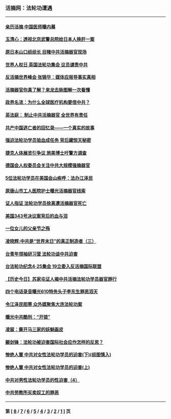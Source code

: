 ### 活摘网：法轮功遭遇
---
#### [亲历活摘 中国医师曝内幕](../../pages/nf5881/n14040389.md?08090430) 
#### [玉清心：透视北京武警总院给日本人换肝一案](../../pages/nf5881/n13771978.md?08090430) 
#### [原日本山口组组长 目睹中共活摘器官现场](../../pages/nf5881/n13767360.md?08090430) 
#### [世界人权日 英国法轮功集会 议员谴责中共](../../pages/nf5881/n13431763.md?08090430) 
#### [反活摘世界峰会 张锦华：媒体应报导事实真相](../../pages/nf5881/n13278502.md?08090430) 
#### [活摘器官你真了解？来龙去脉图解一次看懂](../../pages/nf5881/n13013820.md?08090430) 
#### [政界名流：为什么全球医疗机构要信中共？](../../pages/nf5881/n11945479.md?08090430) 
#### [英法庭： 制止中共活摘器官 全世界有责任](../../pages/nf5881/n11330691.md?08090430) 
#### [共产中国逃亡者的回忆录——一个真实的故事](../../pages/nf5881/n10918649.md?08090430) 
#### [强迫法轮功学员验血成任务 背后藏惊天秘密](../../pages/nf5881/n4252384.md?08090430) 
#### [捷克人体展览引争议 旅美博士吁警方调查](../../pages/nf5881/n9429187.md?08090430) 
#### [德国会人权委员会关注中共大规模强摘器官](../../pages/nf5881/n8418950.md?08090430) 
#### [5位法轮功学员在美国会山疾呼：法办江泽民](../../pages/nf5881/n8101519.md?08090430) 
#### [原唐山市工人医院护士曝光活摘器官线索](../../pages/nf5881/n8076384.md?08090430) 
#### [证人指证 法轮功学员徐真遭活摘器官死亡](../../pages/nf5881/n8042467.md?08090430) 
#### [美国343号决议案背后的血与泪](../../pages/nf5881/n8020684.md?08090430) 
#### [一位女儿的父亲节之殇](../../pages/nf5881/n8014122.md?08090430) 
#### [凌晓辉:中共是“世界末日”的真正制造者（三）](../../pages/nf5881/n4210333.md?08090430) 
#### [台青年领袖研习营 法轮功谈中共迫害](../../pages/nf5881/n4141857.md?08090430) 
#### [台法轮功纪念4‧25集会 19立委入反活摘国际联盟](../../pages/nf5881/n4141821.md?08090430) 
#### [【历史今日】苏家屯证人揭中共活摘法轮功学员器官罪行](../../pages/nf5881/n4135912.md?08090430) 
#### [四个电话录音曝光610特务头子李东生罪恶滔天](../../pages/nf5881/n4040060.md?08090430) 
#### [令江泽民胆寒 众外媒聚焦大连法轮功案](../../pages/nf5881/n3932671.md?08090430) 
#### [曝光中共酷刑：“开锁”](../../pages/nf5881/n3889373.md?08090430) 
#### [凌宸：撕开马三家的妖魅画皮](../../pages/nf5881/n3849369.md?08090430) 
#### [郦剑锋：法轮功被迫害国际社会应作怎样的反思？](../../pages/nf5881/n3824560.md?08090430) 
#### [惨绝人寰 中共对女性法轮功学员的迫害(下)(组图慎入)](../../pages/nf5881/n3816285.md?08090430) 
#### [惨绝人寰 中共对女性法轮功学员的迫害(上)](../../pages/nf5881/n3815374.md?08090430) 
#### [中共对男性法轮功学员的性迫害（4）](../../pages/nf5881/n3769144.md?08090430) 
#### [中共劳教所买卖奴工的罪恶](../../pages/nf5881/n3769378.md?08090430) 

---
#### 第 [ [8](./8.md?08090430) / [7](./7.md?08090430) / [6](./6.md?08090430) / [5](./5.md?08090430) / [4](./4.md?08090430) / [3](./3.md?08090430) / [2](./2.md?08090430) / [1](./1.md?08090430) ] 页
